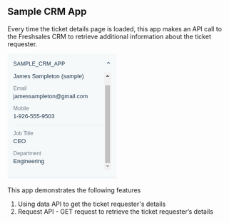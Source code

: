 ## Sample CRM App

Every time the ticket details page is loaded, this app makes an API call to the Freshsales CRM to retrieve additional information about the ticket requester.

![](screenshots/appView.png)

This app demonstrates the following features

1. Using data API to get the ticket requester's details
2. Request API - GET request to retrieve the ticket requester’s details
